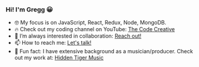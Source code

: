 ### Hi! I'm Gregg 😀

- 🤓 My focus is on JavaScript, React, Redux, Node, MongoDB.  
- 🔥 Check out my coding channel on YouTube: <a href="https://www.youtube.com/channel/UCmOpHGj4JRWCdXhllVTZCVw/videos">The Code Creative</a>
- 👯 I’m always interested in collaboration: <a href="mailto: gregg@greggfinedev.com">Reach out!</a>
- 📫 How to reach me: <a href="mailto: gregg@greggfinedev.com">Let's talk!</a>
- 🎵 Fun fact: I have extensive background as a musician/producer. Check out my work at: <a href="http://hiddentigermusic.com/">Hidden Tiger Music</a>
